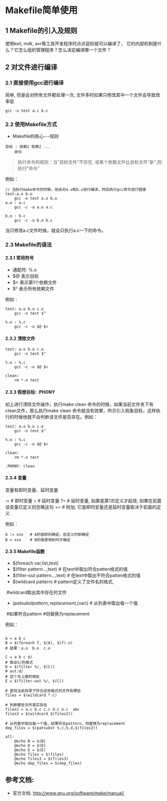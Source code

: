 # Makefile简单使用

## 1 Makefile的引入及规则

使用keil, mdk, avr等工具开发程序时点点鼠标就可以编译了，
它的内部机制是什么？它怎么组织管理程序？怎么决定编译哪一个文件？

## 2 对文件进行编译

### 2.1 直接使用gcc进行编译

简单, 但是会对所有文件都处理一次, 文件多时如果只修改其中一个文件会导致效率低

```
gcc -o test a.c b.c  
```

### 2.2 使用Makefile方式

- Makefile的核心---规则 

```
目标 : 依赖1 依赖2 ...
	命令
```

> 执行命令的规则：当"目标文件"不存在, 或某个依赖文件比目标文件"新",则: 执行"命令"

例如：

```
// 当执行make命令的时候，他会对a.o和b.o进行编译，然后执行gcc命令进行链接
test:a.o b.o
	gcc -o test a.o b.o	
a.o : a.c
	gcc -c -o a.o a.c

b.o : b.c
	gcc -c -o b.o b.c
```

当只修改a.c文件时候，就会只执行a.c一下的命令。

### 2.3 Makefile的语法

#### 2.3.1 常用符号

- 通配符: %.o
-  $@ 表示目标
- $< 表示第1个依赖文件
- $^ 表示所有依赖文件

例如：

```
test: a.o b.o c.o
	gcc -o test $^
	
%.o : %.c
	gcc -c -o $@ $<  

```

#### 2.3.2 清除文件

```
test: a.o b.o c.o
	gcc -o test $^
	
%.o : %.c
	gcc -c -o $@ $<

clean:
	rm *.o test

```

#### 2.3.3 假想目标: .PHONY

如上进行清除文件操作，执行make clean 命令的时候，如果当前文件夹下有clean文件，那么执行make clean 命令就没有效果，所示引入假象目标，这样执行的时候他就不会判断该文件是否存在。例如：

```
test: a.o b.o c.o
	gcc -o test $^
	
%.o : %.c
	gcc -c -o $@ $<

clean:
	rm *.o test

.PHONY: clean	
```

#### 2.3.4 变量

变量有即时变量、延时变量

:=   # 即时变量
=    # 延时变量
?=   # 延时变量, 如果是第1次定义才起效, 如果在前面该变量已定义则忽略这句
+=   # 附加, 它是即时变量还是延时变量取决于前面的定义

例如：

```
A := xxx   # A的值即刻确定，在定义时即确定
B = xxx    # B的值使用到时才确定 
```

#### 2.3.5 Makefile函数

- $(foreach var,list,text)
- $(filter pattern...,text)      # 在text中取出符合patten格式的值
- $(filter-out pattern...,text)  # 在text中取出不符合patten格式的值
- $(wildcard pattern)            # pattern定义了文件名的格式,

​                                                     #wildcard取出其中存在的文件

- $(patsubst pattern,replacement,$(var))  # 从列表中取出每一个值

​                                                                              #如果符合pattern
								              #则替换为replacement

例如：

```

A = a b c 
B = $(foreach f, $(A), $(f).o)
# 结果：a.o  b.o  c.o

C = a b c d/
# 取出%/的格式
D = $(filter %/, $(C))
# out:d/
# 这个与上面的相反
E = $(filter-out %/, $(C))

# 查找当前目录下符合这些格式的文件有哪些
files = $(wildcard *.c)

# 判断哪些文件真实存在
files2 = a.c b.c c.c d.c e.c  abc
files3 = $(wildcard $(files2))

# 从列表中取出每一个值，如果符合pattern，则替换为replacement
dep_files = $(patsubst %.c,%.d,$(files2))

all:
	@echo B = $(B)
	@echo D = $(D)
	@echo E = $(E)
	@echo files = $(files)
	@echo files3 = $(files3)
	@echo dep_files = $(dep_files)
```

## 参考文档:

- 官方文档: http://www.gnu.org/software/make/manual/